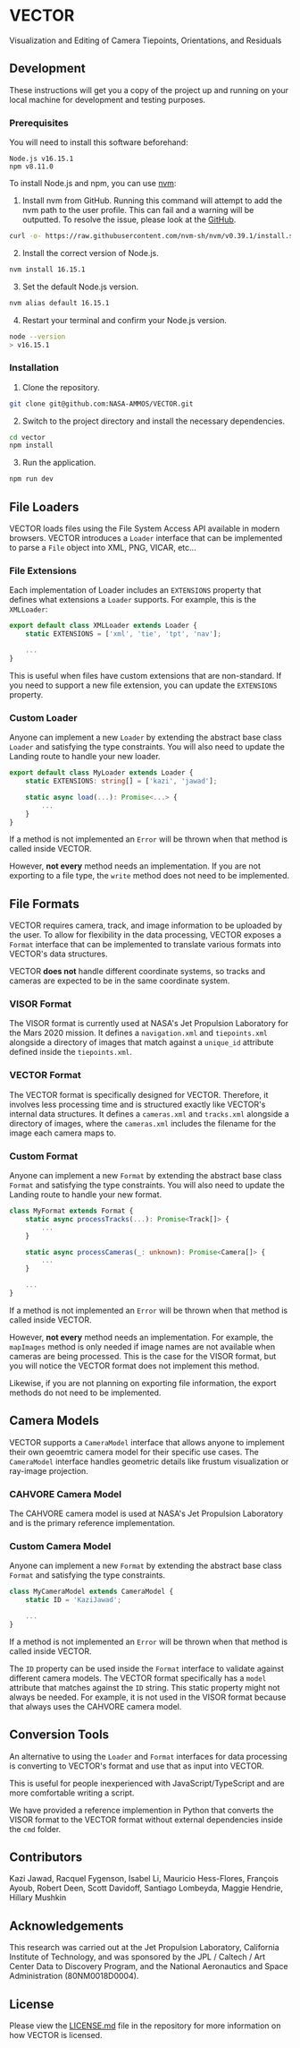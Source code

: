 # VECTOR

Visualization and Editing of Camera Tiepoints, Orientations, and Residuals

## Development

These instructions will get you a copy of the project up and running on your local machine for development and testing purposes.

### Prerequisites

You will need to install this software beforehand:

```
Node.js v16.15.1
npm v8.11.0
```

To install Node.js and npm, you can use [nvm](https://github.com/nvm-sh/nvm):

1. Install nvm from GitHub. Running this command will attempt to add the nvm path to the user profile. This can fail and a warning will be outputted. To resolve the issue, please look at the [GitHub](https://github.com/nvm-sh/nvm#install--update-script).

```bash
curl -o- https://raw.githubusercontent.com/nvm-sh/nvm/v0.39.1/install.sh | bash
```

2. Install the correct version of Node.js.

```bash
nvm install 16.15.1
```

3. Set the default Node.js version.

```bash
nvm alias default 16.15.1
```

4. Restart your terminal and confirm your Node.js version.

```bash
node --version
> v16.15.1
```

### Installation

1. Clone the repository.

```bash
git clone git@github.com:NASA-AMMOS/VECTOR.git
```

2. Switch to the project directory and install the necessary dependencies.

```bash
cd vector
npm install
```

3. Run the application.

```bash
npm run dev
```

## File Loaders

VECTOR loads files using the File System Access API available in modern browsers. VECTOR introduces a `Loader` interface that can be implemented to parse a `File` object into XML, PNG, VICAR, etc...

### File Extensions

Each implementation of Loader includes an `EXTENSIONS` property that defines what extensions a `Loader` supports. For example, this is the `XMLLoader`:

```typescript
export default class XMLLoader extends Loader {
    static EXTENSIONS = ['xml', 'tie', 'tpt', 'nav'];

    ...
}
```

This is useful when files have custom extensions that are non-standard. If you need to support a new file extension, you can update the `EXTENSIONS` property.

### Custom Loader

Anyone can implement a new `Loader` by extending the abstract base class `Loader` and satisfying the type constraints. You will also need to update the Landing route to handle your new loader.

```typescript
export default class MyLoader extends Loader {
    static EXTENSIONS: string[] = ['kazi', 'jawad'];

    static async load(...): Promise<...> {
        ...
    }
}
```

If a method is not implemented an `Error` will be thrown when that method is called inside VECTOR.

However, **not every** method needs an implementation. If you are not exporting to a file type, the `write` method does not need to be implemented.

## File Formats

VECTOR requires camera, track, and image information to be uploaded by the user.
To allow for flexibility in the data processing, VECTOR exposes a `Format` interface that can be implemented to translate various formats into VECTOR's data structures.

VECTOR **does not** handle different coordinate systems, so tracks and cameras are expected to be in the same coordinate system.

### VISOR Format

The VISOR format is currently used at NASA's Jet Propulsion Laboratory for the Mars 2020 mission.
It defines a `navigation.xml` and `tiepoints.xml` alongside a directory of images that match against a `unique_id` attribute defined inside the `tiepoints.xml`.

### VECTOR Format

The VECTOR format is specifically designed for VECTOR. Therefore, it involves less processing time and is structured exactly like VECTOR's internal data structures.
It defines a `cameras.xml` and `tracks.xml` alongside a directory of images, where the `cameras.xml` includes the filename for the image each camera maps to.

### Custom Format

Anyone can implement a new `Format` by extending the abstract base class `Format` and satisfying the type constraints. You will also need to update the Landing route to handle your new format.

```typescript
class MyFormat extends Format {
    static async processTracks(...): Promise<Track[]> {
        ...
    }

    static async processCameras(_: unknown): Promise<Camera[]> {
        ...
    }

    ...
}
```

If a method is not implemented an `Error` will be thrown when that method is called inside VECTOR.

However, **not every** method needs an implementation.
For example, the `mapImages` method is only needed if image names are not available when cameras are being processed. This is the case for the VISOR format, but you will notice the VECTOR format does not implement this method.

Likewise, if you are not planning on exporting file information, the export methods do not need to be implemented.

## Camera Models

VECTOR supports a `CameraModel` interface that allows anyone to implement their own geoemtric camera model for their specific use cases. The `CameraModel` interface handles geometric details like frustum visualization or ray-image projection.

### CAHVORE Camera Model

The CAHVORE camera model is used at NASA's Jet Propulsion Laboratory and is the primary reference implementation.

### Custom Camera Model

Anyone can implement a new `Format` by extending the abstract base class `Format` and satisfying the type constraints.

```typescript
class MyCameraModel extends CameraModel {
    static ID = 'KaziJawad';

    ...
}
```

If a method is not implemented an `Error` will be thrown when that method is called inside VECTOR.

The `ID` property can be used inside the `Format` interface to validate against different camera models.
The VECTOR format specifically has a `model` attribute that matches against the `ID` string.
This static property might not always be needed. For example, it is not used in the VISOR format because that always uses the CAHVORE camera model.

## Conversion Tools

An alternative to using the `Loader` and `Format` interfaces for data processing is converting to VECTOR's format and use that as input into VECTOR.

This is useful for people inexperienced with JavaScript/TypeScript and are more comfortable writing a script.

We have provided a reference implemention in Python that converts the VISOR format to the VECTOR format without external dependencies inside the `cmd` folder.

## Contributors

Kazi Jawad, Racquel Fygenson, Isabel Li, Mauricio Hess-Flores, François Ayoub, Robert Deen, Scott Davidoff, Santiago Lombeyda, Maggie Hendrie, Hillary Mushkin

## Acknowledgements

This research was carried out at the Jet Propulsion Laboratory, California Institute of Technology, and was sponsored by the JPL / Caltech / Art Center Data to Discovery Program, and the National Aeronautics and Space Administration (80NM0018D0004).

## License

Please view the [LICENSE.md](LICENSE.md) file in the repository for more information on how VECTOR is licensed.
